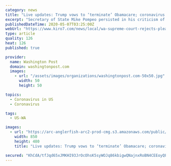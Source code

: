 ```yaml
---
category: news
title: "Live updates: Trump vows to ‘terminate’ Obamacare; coronavirus deaths pass 73,000 in U.S."
excerpt: "Secretary of State Mike Pompeo persisted in his criticism of China for obscuring details and early signs of the coronavirus outbreak."
publishedDateTime: 2020-05-07T03:25:00Z
webUrl: "https://www.kiro7.com/news/local/wa-supreme-court-rejects-plea-release-thousands-inmates-immediately/NELJN77TXBBCLKRFK6ARZFL24Y/"
type: article
quality: 126
heat: 126
published: true

provider:
  name: Washington Post
  domain: washingtonpost.com
  images:
    - url: "/assets/images/organizations/washingtonpost.com-50x50.jpg"
      width: 50
      height: 50

topics:
  - Coronavirus in US
  - Coronavirus

tags:
  - US-WA

images:
  - url: "https://arc-anglerfish-arc2-prod-cmg.s3.amazonaws.com/public/V2IFTWIJ5ZB7LAKX3NWXT5C4AI.jpg"
    width: 850
    height: 480
    title: "Live updates: Trump vows to ‘terminate’ Obamacare; coronavirus deaths pass 73,000 in U.S."

secured: "KhCdA/tfJqd65xJMKHI93JrOcOhsK5syWOJq86kbigwQNajnxRoBN4CEEoyQF4c7ThqedmQ2pFgZBsfCzJRRJnmIakhEqQHEKxyvy26Ddufgs+eHbbAA+/TZHmmc8sQupUZ6LizUhSMv7CBJ1Wf0Khi3gQYsHL5hnso/z9std5v/mVXHKTY6M67QfEG0d5UOoxPD2xXf2WTBpLTkE6fFt52B7xPY7ph7hou5tvkt/NSayOEIXu5TJfHNAFQ0nzg1J7Eg8eC8e5PsUkEyzW/lVMIoOyuN1DQPitiX+FJBrC7fKi5xjUJ1SsFW10v9I1hzof0QkU6moBEM5oRgGjBX/k1XdYCAPAL9NyD+S5BCoO44d7fIQVTSPqSfkdYgjfFKxqJ19qygUIq6PdYOiEWYJUvCWre4f7Yn3Cw/RfRnslnwgpsWaMX41PEYuhXP4VftIVz0WaXSeGoS/qFkeCxsQD77JlOiGWqOBolNEWwF24I=;su9cUl01zzSuCzMYWaKviw=="
---
```


